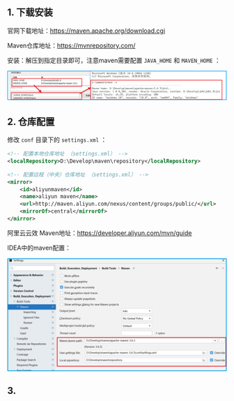 ## 1. 下载安装

官网下载地址：https://maven.apache.org/download.cgi

Maven仓库地址：https://mvnrepository.com/



安装：解压到指定目录即可，注意maven需要配置 `JAVA_HOME` 和 `MAVEN_HOME` ：

![image-20211104214055983](vx_images/image-20211104214055983.png)



## 2. 仓库配置

修改  `conf` 目录下的 `settings.xml` ：

```xml
<!-- 配置本地仓库地址 （settings.xml） -->
<localRepository>D:\Develop\maven\repository</localRepository>
```

```xml
<!-- 配置远程（中央）仓库地址 （settings.xml） -->
<mirror>
    <id>aliyunmaven</id>
    <name>aliyun maven</name>
    <url>http://maven.aliyun.com/nexus/content/groups/public/</url>
    <mirrorOf>central</mirrorOf>
</mirror>
```

阿里云云效 Maven地址：https://developer.aliyun.com/mvn/guide



IDEA中的maven配置：

![image-20211104225228879](vx_images/image-20211104225228879.png)





## 3. 


